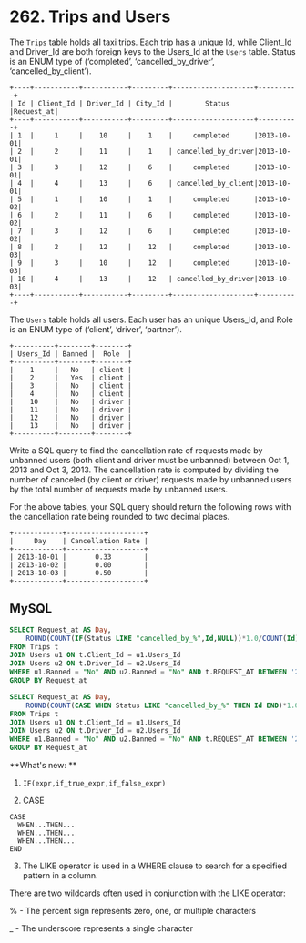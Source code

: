 # 262. Trips and Users

The `Trips` table holds all taxi trips. Each trip has a unique Id, while Client_Id and Driver_Id are both foreign keys to the Users_Id at the `Users` table. Status is an ENUM type of (‘completed’, ‘cancelled_by_driver’, ‘cancelled_by_client’).
```
+----+-----------+-----------+---------+--------------------+----------+
| Id | Client_Id | Driver_Id | City_Id |        Status      |Request_at|
+----+-----------+-----------+---------+--------------------+----------+
| 1  |     1     |    10     |    1    |     completed      |2013-10-01|
| 2  |     2     |    11     |    1    | cancelled_by_driver|2013-10-01|
| 3  |     3     |    12     |    6    |     completed      |2013-10-01|
| 4  |     4     |    13     |    6    | cancelled_by_client|2013-10-01|
| 5  |     1     |    10     |    1    |     completed      |2013-10-02|
| 6  |     2     |    11     |    6    |     completed      |2013-10-02|
| 7  |     3     |    12     |    6    |     completed      |2013-10-02|
| 8  |     2     |    12     |    12   |     completed      |2013-10-03|
| 9  |     3     |    10     |    12   |     completed      |2013-10-03| 
| 10 |     4     |    13     |    12   | cancelled_by_driver|2013-10-03|
+----+-----------+-----------+---------+--------------------+----------+
```
The `Users` table holds all users. Each user has an unique Users_Id, and Role is an ENUM type of (‘client’, ‘driver’, ‘partner’).
```
+----------+--------+--------+
| Users_Id | Banned |  Role  |
+----------+--------+--------+
|    1     |   No   | client |
|    2     |   Yes  | client |
|    3     |   No   | client |
|    4     |   No   | client |
|    10    |   No   | driver |
|    11    |   No   | driver |
|    12    |   No   | driver |
|    13    |   No   | driver |
+----------+--------+--------+
```
Write a SQL query to find the cancellation rate of requests made by unbanned users (both client and driver must be unbanned) between Oct 1, 2013 and Oct 3, 2013. The cancellation rate is computed by dividing the number of canceled (by client or driver) requests made by unbanned users by the total number of requests made by unbanned users.

For the above tables, your SQL query should return the following rows with the cancellation rate being rounded to two decimal places.
```
+------------+-------------------+
|     Day    | Cancellation Rate |
+------------+-------------------+
| 2013-10-01 |       0.33        |
| 2013-10-02 |       0.00        |
| 2013-10-03 |       0.50        |
+------------+-------------------+
```
## MySQL
```sql
SELECT Request_at AS Day, 
    ROUND(COUNT(IF(Status LIKE "cancelled_by_%",Id,NULL))*1.0/COUNT(Id), 2) AS "Cancellation Rate"
FROM Trips t
JOIN Users u1 ON t.Client_Id = u1.Users_Id
JOIN Users u2 ON t.Driver_Id = u2.Users_Id
WHERE u1.Banned = "No" AND u2.Banned = "No" AND t.REQUEST_AT BETWEEN '2013-10-01' AND '2013-10-03'
GROUP BY Request_at
```

```sql
SELECT Request_at AS Day, 
    ROUND(COUNT(CASE WHEN Status LIKE "cancelled_by_%" THEN Id END)*1.0/COUNT(Id), 2) AS "Cancellation Rate"
FROM Trips t
JOIN Users u1 ON t.Client_Id = u1.Users_Id
JOIN Users u2 ON t.Driver_Id = u2.Users_Id
WHERE u1.Banned = "No" AND u2.Banned = "No" AND t.REQUEST_AT BETWEEN '2013-10-01' AND '2013-10-03'
GROUP BY Request_at
```

**What's new: **

1. `IF(expr,if_true_expr,if_false_expr)`

2. CASE
```
CASE 
  WHEN...THEN...
  WHEN...THEN...
  WHEN...THEN...
END
```
3. The LIKE operator is used in a WHERE clause to search for a specified pattern in a column.

There are two wildcards often used in conjunction with the LIKE operator:

% - The percent sign represents zero, one, or multiple characters

_ - The underscore represents a single character
